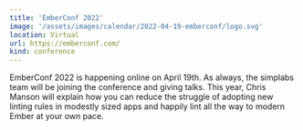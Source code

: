 ```yaml
---
title: 'EmberConf 2022'
image: '/assets/images/calendar/2022-04-19-emberconf/logo.svg'
location: Virtual
url: https://emberconf.com/
kind: conference
---
```


EmberConf 2022 is happening online on April 19th. As always, the simplabs team
will be joining the conference and giving talks. This year, Chris Manson will
explain how you can reduce the struggle of adopting new linting rules in
modestly sized apps and happily lint all the way to modern Ember at your own
pace.
